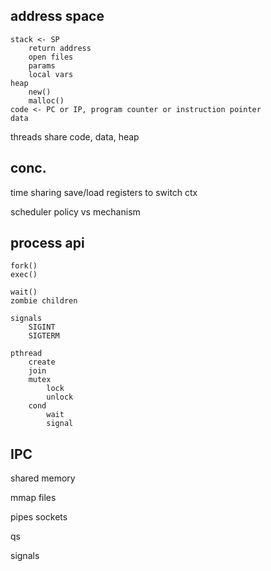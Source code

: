 ---
---
## address space
```
stack <- SP
    return address
    open files
    params
    local vars
heap
    new()
    malloc()
code <- PC or IP, program counter or instruction pointer
data

```
threads share code, data, heap 

## conc. 
time sharing
save/load registers to switch ctx

scheduler
policy vs mechanism


## process api
```
fork()
exec()

wait() 
zombie children 

signals
    SIGINT
    SIGTERM

pthread
    create
    join
    mutex 
        lock 
        unlock
    cond 
        wait 
        signal

```


## IPC
shared memory

mmap
files

pipes
sockets

qs

signals

